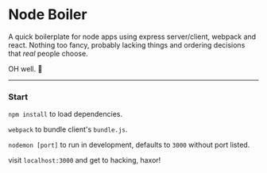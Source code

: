 # Node Boiler

A quick boilerplate for node apps using express server/client, webpack and react. Nothing too fancy, probably lacking things and ordering decisions that _real_ people choose.

OH well. 📯

---

### Start

`npm install` to load dependencies.

`webpack` to bundle client's `bundle.js`.

`nodemon [port]` to run in development, defaults to `3000` without port listed.

visit `localhost:3000` and get to hacking, haxor!
